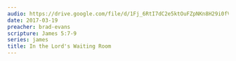 ```yaml
---
audio: https://drive.google.com/file/d/1Fj_6RtI7dC2e5ktOuFZpNKn8H29i0fV8/view
date: 2017-03-19
preacher: brad-evans
scripture: James 5:7-9
series: james
title: In the Lord's Waiting Room
---
```

